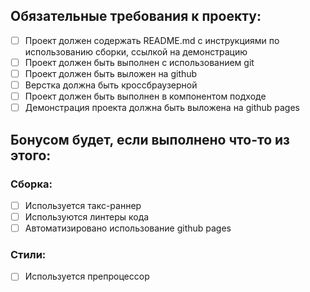 ## Обязательные требования к проекту:

- [ ]  Проект должен содержать README.md с инструкциями по использованию сборки, ссылкой на демонстрацию
- [ ]  Проект должен быть выполнен с использованием git
- [ ]  Проект должен быть выложен на github
- [ ]  Верстка должна быть кроссбраузерной
- [ ]  Проект должен быть выполнен в компонентом подходе
- [ ]  Демонстрация проекта должна быть выложена на github pages

## Бонусом будет, если выполнено что-то из этого:

### Сборка:

- [ ]  Используется такс-раннер
- [ ]  Используются линтеры кода
- [ ]  Автоматизировано использование github pages

### Стили:

- [ ]  Используется препроцессор